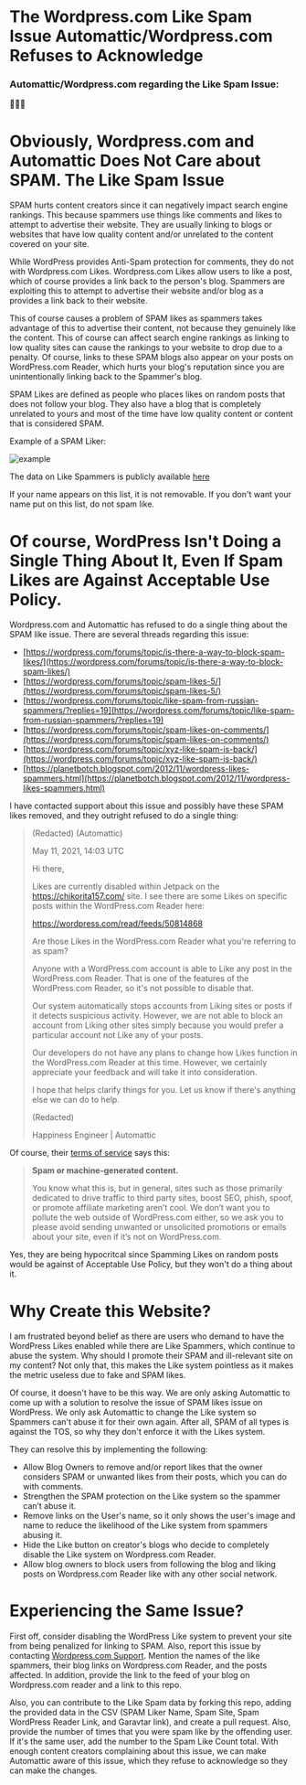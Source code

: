 # The Wordpress.com Like Spam Issue Automattic/Wordpress.com Refuses to Acknowledge
### Automattic/Wordpress.com regarding the Like Spam Issue:
🙈🙉🙊

# Obviously, Wordpress.com and Automattic Does Not Care about SPAM. The Like Spam Issue

SPAM hurts content creators since it can negatively impact search engine rankings. This because spammers use things like comments and likes to attempt to advertise their website. They are usually linking to blogs or websites that have low quality content and/or unrelated to the content covered on your site.

While WordPress provides Anti-Spam protection for comments, they do not with Wordpress.com Likes. Wordpress.com Likes allow users to like a post, which of course provides a link back to the person's blog. Spammers are exploiting this to attempt to advertise their website and/or blog as a provides a link back to their website. 

This of course causes a problem of SPAM likes as spammers takes advantage of this to advertise their content, not because they genuinely like the content. This of course can affect search engine rankings as linking to low quality sites can cause the rankings to your website to drop due to a penalty. Of course, links to these SPAM blogs also appear on your posts on WordPress.com Reader, which hurts your blog's reputation since you are unintentionally linking back to the Spammer's blog.

SPAM Likes are defined as people who places likes on random posts that does not follow your blog. They also have a blog that is completely unrelated to yours and most of the time have low quality content or content that is considered SPAM.

Example of a SPAM Liker:

![example](https://i.imgur.com/tnQ5Rhr.png)

The data on Like Spammers is publicly available [here](https://github.com/chikorita157/WordpressLovesSpam/blob/main/wordpress-spamlikes-data.csv)

If your name appears on this list, it is not removable. If you don't want your name put on this list, do not spam like.

# Of course, WordPress Isn't Doing a Single Thing About It, Even If Spam Likes are Against Acceptable Use Policy.
Wordpress.com and Automattic has refused to do a single thing about the SPAM like issue. There are several threads regarding this issue:

* [https://wordpress.com/forums/topic/is-there-a-way-to-block-spam-likes/](https://wordpress.com/forums/topic/is-there-a-way-to-block-spam-likes/)
* [https://wordpress.com/forums/topic/spam-likes-5/](https://wordpress.com/forums/topic/spam-likes-5/)
* [https://wordpress.com/forums/topic/like-spam-from-russian-spammers/?replies=19](https://wordpress.com/forums/topic/like-spam-from-russian-spammers/?replies=19)
* [https://wordpress.com/forums/topic/spam-likes-on-comments/](https://wordpress.com/forums/topic/spam-likes-on-comments/)
* [https://wordpress.com/forums/topic/xyz-like-spam-is-back/](https://wordpress.com/forums/topic/xyz-like-spam-is-back/)
* [https://planetbotch.blogspot.com/2012/11/wordpress-likes-spammers.html](https://planetbotch.blogspot.com/2012/11/wordpress-likes-spammers.html)

I have contacted support about this issue and possibly have these SPAM likes removed, and they outright refused to do a single thing:

> (Redacted) (Automattic)
> 
> May 11, 2021, 14:03 UTC
> 
> Hi there,
> 
> Likes are currently disabled within Jetpack on the https://chikorita157.com/ site. I see there are some Likes on specific posts within the WordPress.com Reader here:
> 
> https://wordpress.com/read/feeds/50814868
> 
> Are those Likes in the WordPress.com Reader what you're referring to as spam?
> 
> Anyone with a WordPress.com account is able to Like any post in the WordPress.com Reader. That is one of the features of the WordPress.com Reader, so it's not possible to disable that.
> 
> Our system automatically stops accounts from Liking sites or posts if it detects suspicious activity. However, we are not able to block an account from Liking other sites simply because you would prefer a particular account not Like any of your posts.
> 
> Our developers do not have any plans to change how Likes function in the WordPress.com Reader at this time. However, we certainly appreciate your feedback and will take it into consideration.
> 
> I hope that helps clarify things for you. Let us know if there's anything else we can do to help.
> 
> (Redacted) 
> 
> Happiness Engineer | Automattic

Of course, their [terms of service](https://wordpress.com/support/user-guidelines/) says this:
>**Spam or machine-generated content.**
>
>You know what this is, but in general, sites such as those primarily dedicated to drive traffic to third party sites, boost SEO, phish, spoof, or promote affiliate marketing aren’t cool. We don’t want you to pollute the web outside of WordPress.com either, so we ask you to please avoid sending unwanted or unsolicited promotions or emails about your site, even if it’s not on WordPress.com.

Yes, they are being hypocritcal since Spamming Likes on random posts would be against of Acceptable Use Policy, but they won't do a thing about it.

# Why Create this Website?
I am frustrated beyond belief as there are users who demand to have the WordPress Likes enabled while there are Like Spammers, which continue to abuse the system. Why should I promote their SPAM and ill-relevant site on my content? Not only that, this makes the Like system pointless as it makes the metric useless due to fake and SPAM likes. 

Of course, it doesn't have to be this way. We are only asking Automattic to come up with a solution to resolve the issue of SPAM likes issue on WordPress. We only ask Automattic to change the Like system so Spammers can't abuse it for their own again. After all, SPAM of all types is against the TOS, so why they don't enforce it with the Likes system.

They can resolve this by implementing the following:
* Allow Blog Owners to remove and/or report likes that the owner considers SPAM or unwanted likes from their posts, which you can do with comments.
* Strengthen the SPAM protection on the Like system so the spammer can’t abuse it.
* Remove links on the User's name, so it only shows the user's image and name to reduce the likelihood of the Like system from spammers abusing it.
* Hide the Like button on creator's blogs who decide to completely disable the Like system on Wordpress.com Reader.
* Allow blog owners to block users from following the blog and liking posts on Wordpress.com Reader like with any other social network.

# Experiencing the Same Issue?
First off, consider disabling the WordPress Like system to prevent your site from being penalized for linking to SPAM. Also, report this issue by contacting [Wordpress.com Support](https://wordpress.com/help/contact). Mention the names of the like spammers, their blog links on Wordpress.com Reader, and the posts affected. In addition, provide the link to the feed of your blog on Wordpress.com reader and a link to this repo. 

Also, you can contribute to the Like Spam data by forking this repo, adding the provided data in the CSV (SPAM Liker Name, Spam Site, Spam WordPress Reader Link, and Garavtar link), and create a pull request. Also, provide the number of times that you were spam like by the offending user. If it's the same user, add the number to the Spam Like Count total. With enough content creators complaining about this issue, we can make Automattic aware of this issue, which they refuse to acknowledge so they can make the changes.
